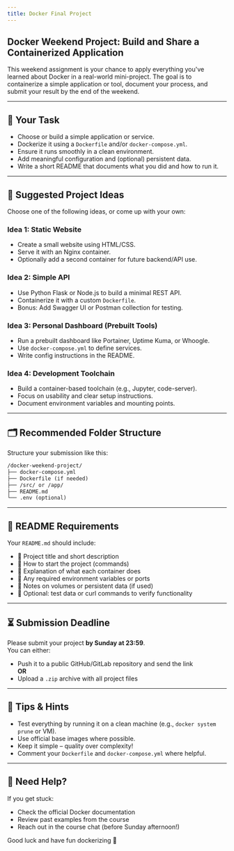 ```yaml
---
title: Docker Final Project
---
```


## Docker Weekend Project: Build and Share a Containerized Application

This weekend assignment is your chance to apply everything you've learned about Docker in a real-world mini-project. The goal is to containerize a simple application or tool, document your process, and submit your result by the end of the weekend.

---

## 🎯 Your Task

- Choose or build a simple application or service.
- Dockerize it using a `Dockerfile` and/or `docker-compose.yml`.
- Ensure it runs smoothly in a clean environment.
- Add meaningful configuration and (optional) persistent data.
- Write a short README that documents what you did and how to run it.

---

## 🧠 Suggested Project Ideas

Choose one of the following ideas, or come up with your own:

### Idea 1: Static Website

- Create a small website using HTML/CSS.
- Serve it with an Nginx container.
- Optionally add a second container for future backend/API use.

### Idea 2: Simple API

- Use Python Flask or Node.js to build a minimal REST API.
- Containerize it with a custom `Dockerfile`.
- Bonus: Add Swagger UI or Postman collection for testing.

### Idea 3: Personal Dashboard (Prebuilt Tools)

- Run a prebuilt dashboard like Portainer, Uptime Kuma, or Whoogle.
- Use `docker-compose.yml` to define services.
- Write config instructions in the README.

### Idea 4: Development Toolchain

- Build a container-based toolchain (e.g., Jupyter, code-server).
- Focus on usability and clear setup instructions.
- Document environment variables and mounting points.

---

## 🗂️ Recommended Folder Structure

Structure your submission like this:

```markdown
/docker-weekend-project/
├── docker-compose.yml
├── Dockerfile (if needed)
├── /src/ or /app/
├── README.md
└── .env (optional)
```

---

## 📝 README Requirements

Your `README.md` should include:

- 📌 Project title and short description
- 🚀 How to start the project (commands)
- 🧩 Explanation of what each container does
- 🔧 Any required environment variables or ports
- 💾 Notes on volumes or persistent data (if used)
- 🧪 Optional: test data or curl commands to verify functionality

---

## ⏳ Submission Deadline

Please submit your project **by Sunday at 23:59**.  
You can either:

- Push it to a public GitHub/GitLab repository and send the link  
**OR**
- Upload a `.zip` archive with all project files

---

## 🧭 Tips & Hints

- Test everything by running it on a clean machine (e.g., `docker system prune` or VM).
- Use official base images where possible.
- Keep it simple – quality over complexity!
- Comment your `Dockerfile` and `docker-compose.yml` where helpful.

---

## 🙋 Need Help?

If you get stuck:

- Check the official Docker documentation
- Review past examples from the course
- Reach out in the course chat (before Sunday afternoon!)

Good luck and have fun dockerizing 🚢
